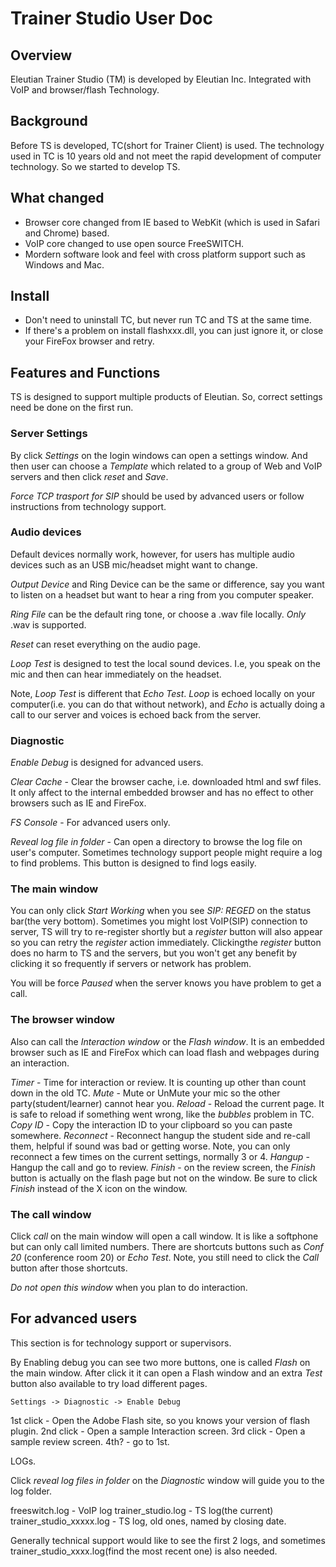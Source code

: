 # Trainer Studio User Doc

## Overview

Eleutian Trainer Studio (TM) is developed by Eleutian Inc. Integrated with VoIP and browser/flash Technology.

## Background

Before TS is developed, TC(short for Trainer Client) is used. The technology used in TC is 10 years old and not meet the rapid development of computer technology. So we started to develop TS.

## What changed

- Browser core changed from IE based to WebKit (which is used in Safari and Chrome) based.
- VoIP core changed to use open source FreeSWITCH.
- Mordern software look and feel with cross platform support such as Windows and Mac.

## Install

- Don't need to uninstall TC, but never run TC and TS at the same time.
- If there's a problem on install flashxxx.dll, you can just ignore it, or close your FireFox browser and retry.

## Features and Functions

TS is designed to support multiple products of Eleutian. So, correct settings need be done on the first run.

### Server Settings

By click *Settings* on the login windows can open a settings window. And then user can choose a *Template* which related to a group of Web and VoIP servers and then click *reset* and *Save*.

*Force TCP trasport for SIP* should be used by advanced users or follow instructions from technology support.

### Audio devices

Default devices normally work, however, for users has multiple audio devices such as an USB mic/headset might want to change.

*Output Device* and Ring Device can be the same or difference, say you want to listen on a headset but want to hear a ring from you computer speaker.

*Ring File* can be the default ring tone, or choose a .wav file locally. *Only*  .wav is supported.

*Reset* can reset everything on the audio page.

*Loop Test* is designed to test the local sound devices. I.e, you speak on the mic and then can hear immediately on the headset.

Note, *Loop Test* is different that *Echo Test*. *Loop* is echoed locally on your computer(i.e. you can do that without network), and *Echo* is actually doing a call to our server and voices is echoed back from the server.

### Diagnostic

*Enable Debug* is designed for advanced users.

*Clear Cache* - Clear the browser cache, i.e. downloaded html and swf files. It only affect to the internal embedded browser and has no effect to other browsers such as IE and FireFox.

*FS Console* - For advanced users only.

*Reveal log file in folder* - Can open a directory to browse the log file on user's computer. Sometimes technology support people might require a log to find problems. This button is designed to find logs easily.

### The main window

You can only click *Start Working* when you see *SIP: REGED* on the status bar(the very bottom). Sometimes you might lost VoIP(SIP) connection to server, TS will try to re-register shortly but a *register* button will also appear so you can retry the *register* action immediately. Clickingthe *register* button does no harm to TS and the servers, but you won't get any benefit by clicking it so frequently if servers or network has problem.

You will be force *Paused* when the server knows you have problem to get a call.

### The browser window

Also can call the *Interaction window* or the *Flash window*. It is an embedded browser such as IE and FireFox which can load flash and webpages during an interaction.

*Timer* - Time for interaction or review. It is counting up other than count down in the old TC.
*Mute* - Mute or UnMute your mic so the other party(student/learner) cannot hear you.
*Reload* - Reload the current page. It is safe to reload if something went wrong, like the *bubbles* problem in TC.
*Copy ID* - Copy the interaction ID to your clipboard so you can paste somewhere.
*Reconnect* - Reconnect hangup the student side and re-call them, helpful if sound was bad or getting worse. Note, you can only reconnect a few times on the current settings, normally 3 or 4.
*Hangup* - Hangup the call and go to review.
*Finish* - on the review screen, the *Finish* button is actually on the flash page but not on the window. Be sure to click *Finish* instead of the X icon on the window.

### The call window

Click *call* on the main window will open a call window. It is like a softphone but can only call limited numbers. There are shortcuts buttons such as *Conf 20* (conference room 20) or *Echo Test*. Note, you still need to click the *Call* button after those shortcuts.

*Do not open this window* when you plan to do interaction.

## For advanced users

This section is for technology support or supervisors.

By Enabling debug you can see two more buttons, one is called *Flash* on the main window. After click it it can open a Flash window and an extra *Test* button also available to try load different pages.

	Settings -> Diagnostic -> Enable Debug 

1st click - Open the Adobe Flash site, so you knows your version of flash plugin.
2nd click - Open a sample Interaction screen.
3rd click - Open a sample review screen.
4th? - go to 1st.

LOGs.

Click *reveal log files in folder* on the *Diagnostic* window will guide you to the log folder. 

freeswitch.log - VoIP log
trainer\_studio.log - TS log(the current)
trainer\_studio\_xxxxx.log - TS log, old ones, named by closing date.

Generally technical support would like to see the first 2 logs, and sometimes trainer\_studio\_xxxx.log(find the most recent one) is also needed.


